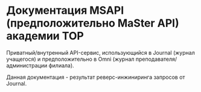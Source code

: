 # Документация MSAPI (предположительно MaSter API) академии TOP
Приватный/внутренный API-сервис, использующийся в Journal (журнал учащегося)
и предположительно в Omni (журнал преподавателя/администрации филиала).

Данная документация - результат реверс-инжиниринга запросов от Journal.
